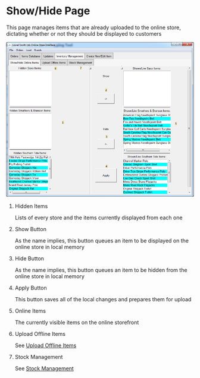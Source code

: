 # Show/Hide Page

This page manages items that are already uploaded to the online
store, dictating whether or not they should be displayed to 
customers

![ShowHideImage](../../imgs/InventoryManageShow.png)

1. Hidden Items

    Lists of every store and the items currently displayed from
    each one
    
2. Show Button

    As the name implies, this button queues an
    item to be displayed on the online store in local memory
    
3. Hide Button
    
    As the name implies, this button queues an item to be hidden
    from the online store in local memory
    
4. Apply Button

    This button saves all of the local changes and prepares them
    for upload
    
5. Online Items

    The currently visible items on the online storefront
    
6. Upload Offline Items
    
    See [Upload Offline Items](./upload-offline)
    
7. Stock Management

    See [Stock Management](./stock-management)